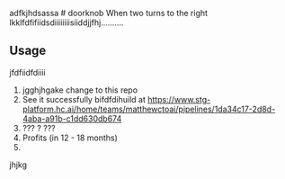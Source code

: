 adfkjhdsassa # doorknob
When two turns to the right
lkklfdfifiidsdiiiiiiiisiiddjjfhj..........
## Usage
jfdfiidfdiiii
1. jgghjhgake change to this repo
2. See it successfully bifdfdihuild at <https://www.stg-platform.hc.ai/home/teams/matthewctoai/pipelines/1da34c17-2d8d-4aba-a91b-c1dd630db674>
3. ??? ?   ??? 
4. Profits (in 12 - 18 months)
5.   
jhjkg
